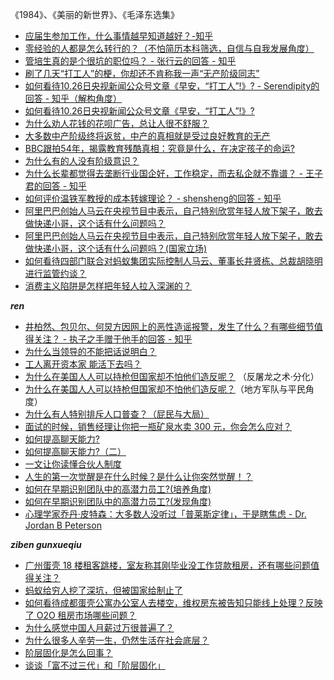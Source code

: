 《1984》、《美丽的新世界》、《毛泽东选集》

* [应届生参加工作，什么事情越早知道越好？-知乎](https://www.zhihu.com/question/407372614/answer/1460998074)
* [零经验的人都是怎么转行的？（不怕简历本科筛选，自信与自我发展角度）](https://www.zhihu.com/question/24105566/answer/937593110)
* [管培生真的是个很坑的职位吗？ - 张行云的回答 - 知乎](https://www.zhihu.com/question/300310754/answer/1169747507)
* [刷了几天“打工人”的梗，你却还不肯称我一声“无产阶级同志”](https://zhuanlan.zhihu.com/p/270218685)
* [如何看待10.26日央视新闻公众号文章《早安，“打工人”!》? - Serendipity的回答 - 知乎（解构角度）](https://www.zhihu.com/question/427373923/answer/1545982644)
* [如何看待10.26日央视新闻公众号文章《早安，“打工人”!》?](https://www.zhihu.com/question/427373923/answer/1544106399)
* [为什么劝人花钱的花呗广告，总让人很不舒服？](https://zhuanlan.zhihu.com/p/268022714)
* [大多数中产阶级终将返贫，中产的真相就是受过良好教育的无产](https://zhuanlan.zhihu.com/p/121647100)
* [BBC跟拍54年，揭露教育残酷真相：究竟是什么，在决定孩子的命运?](http://www.360doc.com/content/20/1008/09/52906961_939386992.shtml)
* [为什么有的人没有阶级意识？](https://www.zhihu.com/question/48343079/answer/1150915048)
* [为什么长辈都觉得去垄断行业国企好，工作稳定，而去私企就不靠谱？ - 王子君的回答 - 知乎](https://www.zhihu.com/question/33273396/answer/133140400)
* [如何评价温铁军教授的成本转嫁理论？ - shensheng的回答 - 知乎](https://www.zhihu.com/question/38920983/answer/117800283)
* [阿里巴巴创始人马云在央视节目中表示，自己特别欣赏年轻人放下架子，敢去做快递小哥，这个话有什么问题吗？](https://www.zhihu.com/question/413761496/answer/1415035372)
* [阿里巴巴创始人马云在央视节目中表示，自己特别欣赏年轻人放下架子，敢去做快递小哥，这个话有什么问题吗？(国家立场)](https://www.zhihu.com/question/413761496/answer/1407018743?utm_source=hot_content_share&utm_medium=all)
* [如何看待四部门联合对蚂蚁集团实际控制人马云、董事长井贤栋、总裁胡晓明进行监管约谈？](https://www.zhihu.com/question/428515455/answer/1556270496)
* [消费主义陷阱是怎样把年轻人拉入深渊的？](https://b23.tv/eqHXik)

***ren***

* [井柏然、包贝尔、何炅方因网上的恶性造谣报警，发生了什么？有哪些细节值得关注？ - 执子之手赠于他手的回答 - 知乎](https://www.zhihu.com/question/477113254/answer/2039782539)
* [为什么当领导的不能把话说明白？](https://www.zhihu.com/question/342579123/answer/1399693374)
* [工人离开资本家 能活下去吗？](https://www.zhihu.com/question/409550392)
* [为什么在美国人人可以持枪但国家却不怕他们造反呢？](https://www.zhihu.com/answer/1459910393) （反屠龙之术·分化）
* [为什么在美国人人可以持枪但国家却不怕他们造反呢？](https://www.zhihu.com/question/291094201/answer/1508891353)（地方军队与平民角度）
* [为什么有人特别排斥人口普查？（屁民与大局）](https://www.zhihu.com/question/425762411/answer/1551810771)
* [面试的时候，销售经理让你把一瓶矿泉水卖 300 元，你会怎么应对？](https://www.zhihu.com/question/64028409/answer/1541388173)
* [如何提高聊天能力?](https://www.zhihu.com/question/29461563/answer/1219627708)
* [如何提高聊天能力?（二）](https://www.zhihu.com/question/29461563/answer/1324775916)
* [一文让你读懂合伙人制度](https://zhuanlan.zhihu.com/p/86941111)
* [人生的第一次觉醒是在什么时候？是什么让你突然觉醒！？](https://www.zhihu.com/question/42077394/answer/93531765)
* [如何在早期识别团队中的高潜力员工?(培养角度)](https://www.zhihu.com/question/22391644/answer/194883128)
* [如何在早期识别团队中的高潜力员工?(发现角度)](https://www.zhihu.com/question/22391644/answer/1068379877)
* [心理学家乔丹·皮特森：大多数人没听过「普莱斯定律」，于是瞎焦虑 - Dr. Jordan B Peterson](https://www.bilibili.com/video/BV17v411r7Ei?p=1&share_medium=android&share_plat=android&share_source=QQ&share_tag=s_i&timestamp=1607171787&unique_k=3M3V54)


***ziben gunxueqiu***

* [广州蛋壳 18 楼租客跳楼，室友称其刚毕业没工作贷款租房，还有哪些问题值得关注？](https://www.zhihu.com/question/433280691/answer/1610573560)
* [蚂蚁给穷人挖了深坑，但被国家给制止了](https://mp.weixin.qq.com/s/QlsfWz8qyfcMcFZAxCDYTg)
* [如何看待成都蛋壳公寓办公室人去楼空，维权房东被告知只能线上处理？反映了 O2O 租房市场哪些问题？](https://www.zhihu.com/question/431790244/answer/1592788706)
* [为什么感觉中国人月薪过万很普遍了？](https://www.zhihu.com/question/309415265)
* [为什么很多人辛劳一生，仍然生活在社会底层？](https://www.zhihu.com/question/39997502/answer/181765009)
* [阶层固化是怎么回事？](https://zhuanlan.zhihu.com/p/62009656)
* [谈谈「富不过三代」和「阶层固化」](https://zhuanlan.zhihu.com/p/25231656)
